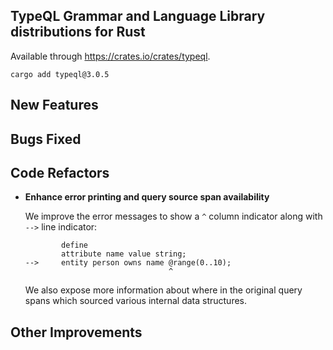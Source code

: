
## TypeQL Grammar and Language Library distributions for Rust

Available through https://crates.io/crates/typeql.
```
cargo add typeql@3.0.5
```

## New Features


## Bugs Fixed


## Code Refactors
- **Enhance error printing and query source span availability**
  
  We improve the error messages to show a `^` column indicator along with `-->` line indicator:
  ```
          define
          attribute name value string;
  -->     entity person owns name @range(0..10);
                                  ^
  ```
  
  We also expose more information about where in the original query spans which sourced various internal data structures.
  
  
  

## Other Improvements

    

